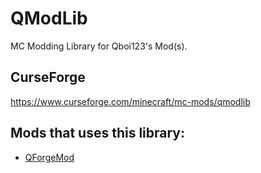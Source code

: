 # QModLib
MC Modding Library for Qboi123's Mod(s).
   
## CurseForge
https://www.curseforge.com/minecraft/mc-mods/qmodlib  
  
## Mods that uses this library:
 * [QForgeMod](https://www.curseforge.com/minecraft/mc-mods/qforgemod)

<!--## Using as API
1) Set environment variables for your OS. ([Windows](https://www.tenforums.com/tutorials/121855-edit-user-system-environment-variables-windows.html), [Linux](https://www.serverlab.ca/tutorials/linux/administration-linux/how-to-set-environment-variables-in-linux/), [Mac](https://medium.com/@himanshuagarwal1395/setting-up-environment-variables-in-macos-sierra-f5978369b255#:~:text=If%20the%20environment%20variable%20you,variable%20name%20and%20its%20value.))  
   Add one with the name `GITHUB_USERNAME` and the value as your github username  
   Add one with the name `GITHUB_TOKEN` and the value as your [token](https://github.com/settings/tokens).
2) Add the repository (`https://maven.pkg.github.com/Qboi123/QForgeMod`)
   ```gradle
   repositories {
       maven {
           name = "GitHubPackages"
           url = uri("https://maven.pkg.github.com/Qboi123/QForgeMod")
           credentials {
               username = System.getenv("GITHUB_USERNAME")
               password = System.getenv("GITHUB_TOKEN")
           }
       }
   }
   ```
3) Add the dependencies (`com.qsoftware:qforgemod`, `com.qsoftware:qmodlib`)
   ```gradle
   dependencies {
       // Other dependencies here. //
       
       compileOnly( fg.deobf(group: "com.qsoftware", name: "qmodlib", version: "1.0.+")) {
           exclude group: "net.minecraftforge", name: "forge", version: "+"
           exclude group: "net.minecraftforge", name: "forge", version: "+", classifier: "launcher"
       }
       runtimeOnly( fg.deobf(group: "com.qsoftware", name: "qmodlib", version: "1.0.+")) {
           exclude group: "net.minecraftforge", name: "forge", version: "+"
           exclude group: "net.minecraftforge", name: "forge", version: "+", classifier: "launcher"
       }

       // Other dependencies here. //
   }
   ```
6) Reload gradle.
7) You're done!-->
